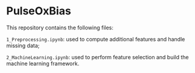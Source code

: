 # PulseOxBias
This repository contains the following files:

`1_Preprocessing.ipynb`: used to compute additional features and handle missing data;

`2_MachineLearning.ipynb`: used to perform feature selection and build the machine learning framework.
